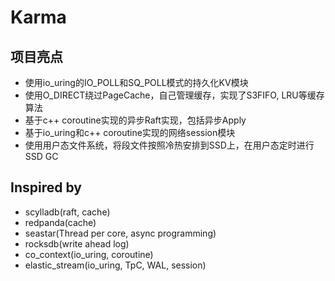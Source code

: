 # Karma

## 项目亮点
- 使用io_uring的IO_POLL和SQ_POLL模式的持久化KV模块
- 使用O_DIRECT绕过PageCache，自己管理缓存，实现了S3FIFO, LRU等缓存算法
- 基于c++ coroutine实现的异步Raft实现，包括异步Apply
- 基于io_uring和c++ coroutine实现的网络session模块
- 使用用户态文件系统，将段文件按照冷热安排到SSD上，在用户态定时进行SSD GC



## Inspired by
- scylladb(raft, cache)
- redpanda(cache)
- seastar(Thread per core, async programming)
- rocksdb(write ahead log)
- co_context(io_uring, coroutine)
- elastic_stream(io_uring, TpC, WAL, session)
